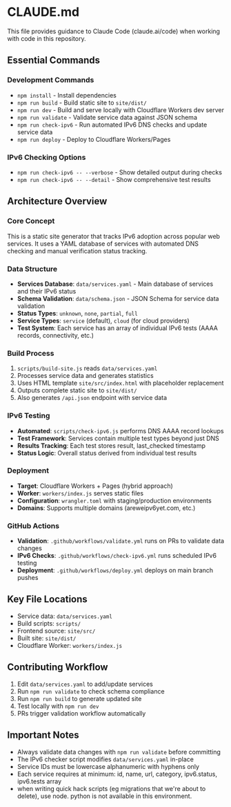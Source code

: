 # CLAUDE.md

This file provides guidance to Claude Code (claude.ai/code) when working with code in this repository.

## Essential Commands

### Development Commands
- `npm install` - Install dependencies  
- `npm run build` - Build static site to `site/dist/`
- `npm run dev` - Build and serve locally with Cloudflare Workers dev server
- `npm run validate` - Validate service data against JSON schema
- `npm run check-ipv6` - Run automated IPv6 DNS checks and update service data
- `npm run deploy` - Deploy to Cloudflare Workers/Pages

### IPv6 Checking Options
- `npm run check-ipv6 -- --verbose` - Show detailed output during checks
- `npm run check-ipv6 -- --detail` - Show comprehensive test results

## Architecture Overview

### Core Concept
This is a static site generator that tracks IPv6 adoption across popular web services. It uses a YAML database of services with automated DNS checking and manual verification status tracking.

### Data Structure
- **Services Database**: `data/services.yaml` - Main database of services and their IPv6 status
- **Schema Validation**: `data/schema.json` - JSON Schema for service data validation
- **Status Types**: `unknown`, `none`, `partial`, `full`
- **Service Types**: `service` (default), `cloud` (for cloud providers)
- **Test System**: Each service has an array of individual IPv6 tests (AAAA records, connectivity, etc.)

### Build Process
1. `scripts/build-site.js` reads `data/services.yaml`
2. Processes service data and generates statistics
3. Uses HTML template `site/src/index.html` with placeholder replacement
4. Outputs complete static site to `site/dist/`
5. Also generates `/api.json` endpoint with service data

### IPv6 Testing
- **Automated**: `scripts/check-ipv6.js` performs DNS AAAA record lookups
- **Test Framework**: Services contain multiple test types beyond just DNS
- **Results Tracking**: Each test stores result, last_checked timestamp
- **Status Logic**: Overall status derived from individual test results

### Deployment
- **Target**: Cloudflare Workers + Pages (hybrid approach)
- **Worker**: `workers/index.js` serves static files
- **Configuration**: `wrangler.toml` with staging/production environments
- **Domains**: Supports multiple domains (areweipv6yet.com, etc.)

### GitHub Actions
- **Validation**: `.github/workflows/validate.yml` runs on PRs to validate data changes
- **IPv6 Checks**: `.github/workflows/check-ipv6.yml` runs scheduled IPv6 testing
- **Deployment**: `.github/workflows/deploy.yml` deploys on main branch pushes

## Key File Locations

- Service data: `data/services.yaml`
- Build scripts: `scripts/`
- Frontend source: `site/src/`
- Built site: `site/dist/`
- Cloudflare Worker: `workers/index.js`

## Contributing Workflow

1. Edit `data/services.yaml` to add/update services
2. Run `npm run validate` to check schema compliance
3. Run `npm run build` to generate updated site
4. Test locally with `npm run dev`
5. PRs trigger validation workflow automatically

## Important Notes

- Always validate data changes with `npm run validate` before committing
- The IPv6 checker script modifies `data/services.yaml` in-place
- Service IDs must be lowercase alphanumeric with hyphens only
- Each service requires at minimum: id, name, url, category, ipv6.status, ipv6.tests array
- when writing quick hack scripts (eg migrations that we're about to delete), use node. python is not available in this environment.